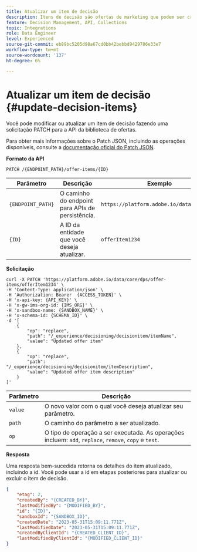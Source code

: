 ```yaml
---
title: Atualizar um item de decisão
description: Itens de decisão são ofertas de marketing que podem ser criadas e organizadas em coleções e catálogos.
feature: Decision Management, API, Collections
topic: Integrations
role: Data Engineer
level: Experienced
source-git-commit: eb89bc5205d98a67cd0bb42bebbd9429786e33e7
workflow-type: tm+mt
source-wordcount: '137'
ht-degree: 6%

---
```



# Atualizar um item de decisão {#update-decision-items}

Você pode modificar ou atualizar um item de decisão fazendo uma solicitação PATCH para a API da biblioteca de ofertas.

Para obter mais informações sobre o Patch JSON, incluindo as operações disponíveis, consulte a [documentação oficial do Patch JSON](http://jsonpatch.com/).

**Formato da API**

```http
PATCH /{ENDPOINT_PATH}/offer-items/{ID}
```

| Parâmetro | Descrição | Exemplo |
| --------- | ----------- | ------- |
| `{ENDPOINT_PATH}` | O caminho do endpoint para APIs de persistência. | `https://platform.adobe.io/data/core/dps` |
| `{ID}` | A ID da entidade que você deseja atualizar. | `offerItem1234` |

**Solicitação**

```shell
curl -X PATCH 'https://platform.adobe.io/data/core/dps/offer-items/offerItem1234' \
-H 'Content-Type: application/json' \
-H 'Authorization: Bearer  {ACCESS_TOKEN}' \
-H 'x-api-key: {API_KEY}' \
-H 'x-gw-ims-org-id: {IMS_ORG}' \
-H 'x-sandbox-name: {SANDBOX_NAME}' \
-H 'x-schema-id: {SCHEMA_ID}' \
-d '[
    {
        "op": "replace",
        "path": "/_experience/decisioning/decisionitem/itemName",
        "value": "Updated offer item"
    },
    {
        "op": "replace",
        "path": "/_experience/decisioning/decisionitem/itemDescription",
        "value": "Updated offer item description"
    }
]'
```

| Parâmetro | Descrição |
| --------- | ----------- |
| `value` | O novo valor com o qual você deseja atualizar seu parâmetro. |
| `path` | O caminho do parâmetro a ser atualizado. |
| `op` | O tipo de operação a ser executada. As operações incluem: `add`, `replace`, `remove`, `copy` e `test`. |

**Resposta**

Uma resposta bem-sucedida retorna os detalhes do item atualizado, incluindo a id. Você pode usar a id em etapas posteriores para atualizar ou excluir o item de decisão.

```json
{
    "etag": 2,
    "createdBy": "{CREATED_BY}",
    "lastModifiedBy": "{MODIFIED_BY}",
    "id": "{ID}",
    "sandboxId": "{SANDBOX_ID}",
    "createdDate": "2023-05-31T15:09:11.771Z",
    "lastModifiedDate": "2023-05-31T15:09:11.771Z",
    "createdByClientId": "{CREATED_CLIENT_ID}",
    "lastModifiedByClientId": "{MODIFIED_CLIENT_ID}"
}
```
